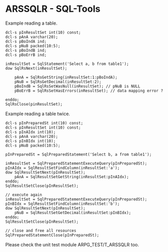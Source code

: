 # ARSSQLR - SQL-Tools

Example reading a table. 

	dcl-s pInResultSet int(10) const;
	dcl-s pAnA varchar(20);
	dcl-s pBoIndA ind;
	dcl-s pNuB packed(10:5);
	dcl-s pBoIndB ind;
	dcl-s pBoErrB ind;
	
	inResultSet = SqlStatement('Select a, b from table1');
	dow SqlRsNext(inResultSet);
	  
		pAnA = SqlRsGetString(inResultSet:1:pBoIndA);
		pNuB = SqlRsGetDecimal(inResultSet:2); 
		pBoIndB = SqlRsSetWasNull(inResultSet); // pNuB is NULL
		pBoErrB = SqlRsSetHasErrors(inResultSet); // data mapping error ?
	  
	enddo;
	SqlRsClose(pinResultSet);
	
Example reading a table twice.

	dcl-s pInPreparedSt int(10) const;
	dcl-s pInResultSet int(10) const;
	dcl-s pInAIdx int(10);
	dcl-s pAnA varchar(20);
	dcl-s pInBIdx int(10);
	dcl-s pNuB packed(10:5);
	
	pInPreparedSt = SqlPreparedStatement('Select b, a from table1');
		
	inResultSet = SqlPreparedStatementExecuteQuery(pInPreparedSt);
	pInAIdx = SqlResultSetFindColumn(inResultSet:'a');
	dow SqlResultSetNext(pInResultSet);
		pAnA = SqlResultSetGetString(inResultSet:pInAIdx);
	enddo;
	SqlResultSetClose(pInResultSet);

    // execute again
	inResultSet = SqlPreparedStatementExecuteQuery(pInPreparedSt);
	pInBIdx = SqlResultSetFindColumn(inResultSet:'b');
	dow SqlResultSetNext(pInResultSet);
		pNuB = SqlResultSetGetDecimal(inResultSet:pInBIdx); 
	enddo;
	SqlResultSetClose(pInResultSet);    	
	
	// close and free all resources 
	SqlPreparedStatementClose(pInPreparedSt);
	
Please check the unit test module ARPG_TEST/T_ARSSQLR too. 
